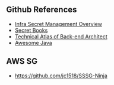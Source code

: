 

Github References
-- 

- [Infra Secret Management Overview](https://gist.github.com/maxvt/bb49a6c7243163b8120625fc8ae3f3cd)
- [Secret Books](https://github.com/trimstray/the-book-of-secret-knowledge)
- [Technical Atlas of Back-end Architect](https://github.com/xingshaocheng/architect-awesome)
- [Awesome Java](https://github.com/akullpp/awesome-java)


AWS SG
---

- https://github.com/jc1518/SSSG-Ninja
